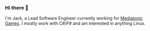 ### Hi there 👋
I'm Jack, a Lead Software Engineer currently working for [Mediatonic Games](https://www.mediatonicgames.com/). I mostly work with C#/F# and am interested in anything Linux.
